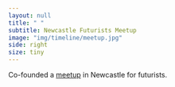 ```yaml
---
layout: null
title: " "
subtitle: Newcastle Futurists Meetup
image: "img/timeline/meetup.jpg"
side: right
size: tiny
---
```

Co-founded a [meetup](https://www.meetup.com/Newcastle-Futurists) in Newcastle for futurists.
